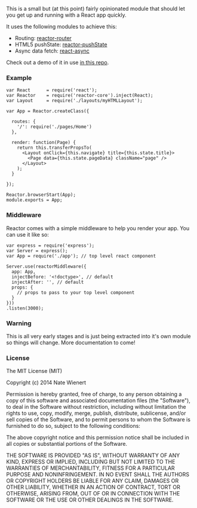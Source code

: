 This is a small but (at this point) fairly opinionated module that should let you get up and running with a React app quickly.

It uses the following modules to achieve this:
- Routing: [reactor-router](https://github.com/natew/reactor-router)
- HTML5 pushState: [reactor-pushState](https://github.com/natew/reactor-pushState)
- Async data fetch: [react-async](https://github.com/andreypopp/react-async)

Check out a demo of it in use [in this repo](https://github.com/natew/reactor-demo).

### Example

    var React      = require('react');
    var Reactor    = require('reactor-core').inject(React);
    var Layout     = require('./layouts/myHTMLLayout');

    var App = Reactor.createClass({

      routes: {
        '/': require('./pages/Home')
      },

      render: function(Page) {
        return this.transferPropsTo(
          <Layout onClick={this.navigate} title={this.state.title}>
            <Page data={this.state.pageData} className="page" />
          </Layout>
        );
      }

    });

    Reactor.browserStart(App);
    module.exports = App;

### Middleware

Reactor comes with a simple middleware to help you render your app. You can use it like so:

    var express = require('express');
    var Server = express();
    var App = require('./app'); // top level react component

    Server.use(reactorMiddleware({
      app: App,
      injectBefore: '<!doctype>', // default
      injectAfter: '', // default
      props: {
        // props to pass to your top level component
      }
    }))
    .listen(3000);


### Warning

This is all very early stages and is just being extracted into it's own module so things will change. More documentation to come!

### License

The MIT License (MIT)

Copyright (c) 2014 Nate Wienert

Permission is hereby granted, free of charge, to any person obtaining a copy
of this software and associated documentation files (the "Software"), to deal
in the Software without restriction, including without limitation the rights
to use, copy, modify, merge, publish, distribute, sublicense, and/or sell
copies of the Software, and to permit persons to whom the Software is
furnished to do so, subject to the following conditions:

The above copyright notice and this permission notice shall be included in
all copies or substantial portions of the Software.

THE SOFTWARE IS PROVIDED "AS IS", WITHOUT WARRANTY OF ANY KIND, EXPRESS OR
IMPLIED, INCLUDING BUT NOT LIMITED TO THE WARRANTIES OF MERCHANTABILITY,
FITNESS FOR A PARTICULAR PURPOSE AND NONINFRINGEMENT. IN NO EVENT SHALL THE
AUTHORS OR COPYRIGHT HOLDERS BE LIABLE FOR ANY CLAIM, DAMAGES OR OTHER
LIABILITY, WHETHER IN AN ACTION OF CONTRACT, TORT OR OTHERWISE, ARISING FROM,
OUT OF OR IN CONNECTION WITH THE SOFTWARE OR THE USE OR OTHER DEALINGS IN
THE SOFTWARE.